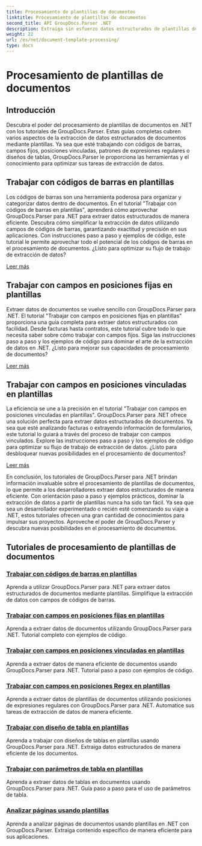 ```yaml
---
title: Procesamiento de plantillas de documentos
linktitle: Procesamiento de plantillas de documentos
second_title: API GroupDocs.Parser .NET
description: Extraiga sin esfuerzo datos estructurados de plantillas de documentos con GroupDocs.Parser para .NET. Aprenda a trabajar con códigos de barras, campos, expresiones regulares y diseños de tablas.
weight: 22
url: /es/net/document-template-processing/
type: docs
---
```

# Procesamiento de plantillas de documentos


## Introducción

Descubra el poder del procesamiento de plantillas de documentos en .NET con los tutoriales de GroupDocs.Parser. Estas guías completas cubren varios aspectos de la extracción de datos estructurados de documentos mediante plantillas. Ya sea que esté trabajando con códigos de barras, campos fijos, posiciones vinculadas, patrones de expresiones regulares o diseños de tablas, GroupDocs.Parser le proporciona las herramientas y el conocimiento para optimizar sus tareas de extracción de datos.

## Trabajar con códigos de barras en plantillas

Los códigos de barras son una herramienta poderosa para organizar y categorizar datos dentro de documentos. En el tutorial "Trabajar con códigos de barras en plantillas", aprenderá cómo aprovechar GroupDocs.Parser para .NET para extraer datos estructurados de manera eficiente. Descubra cómo simplificar la extracción de datos utilizando campos de códigos de barras, garantizando exactitud y precisión en sus aplicaciones. Con instrucciones paso a paso y ejemplos de código, este tutorial le permite aprovechar todo el potencial de los códigos de barras en el procesamiento de documentos. ¿Listo para optimizar su flujo de trabajo de extracción de datos?

[Leer más](./working-with-barcodes-in-templates/)

## Trabajar con campos en posiciones fijas en plantillas

Extraer datos de documentos se vuelve sencillo con GroupDocs.Parser para .NET. El tutorial "Trabajar con campos en posiciones fijas en plantillas" proporciona una guía completa para extraer datos estructurados con facilidad. Desde facturas hasta contratos, este tutorial cubre todo lo que necesita saber sobre cómo trabajar con campos fijos. Siga las instrucciones paso a paso y los ejemplos de código para dominar el arte de la extracción de datos en .NET. ¿Listo para mejorar sus capacidades de procesamiento de documentos?

[Leer más](./working-with-fields-at-fixed-positions-in-templates/)

## Trabajar con campos en posiciones vinculadas en plantillas

La eficiencia se une a la precisión en el tutorial "Trabajar con campos en posiciones vinculadas en plantillas". GroupDocs.Parser para .NET ofrece una solución perfecta para extraer datos estructurados de documentos. Ya sea que esté analizando facturas o extrayendo información de formularios, este tutorial lo guiará a través del proceso de trabajar con campos vinculados. Explore las instrucciones paso a paso y los ejemplos de código para optimizar su flujo de trabajo de extracción de datos. ¿Listo para desbloquear nuevas posibilidades en el procesamiento de documentos?

[Leer más](./working-with-fields-at-linked-positions-in-templates/)

En conclusión, los tutoriales de GroupDocs.Parser para .NET brindan información invaluable sobre el procesamiento de plantillas de documentos, lo que permite a los desarrolladores extraer datos estructurados de manera eficiente. Con orientación paso a paso y ejemplos prácticos, dominar la extracción de datos a partir de plantillas nunca ha sido tan fácil. Ya sea que sea un desarrollador experimentado o recién esté comenzando su viaje a .NET, estos tutoriales ofrecen una gran cantidad de conocimientos para impulsar sus proyectos. Aproveche el poder de GroupDocs.Parser y descubra nuevas posibilidades en el procesamiento de documentos.

## Tutoriales de procesamiento de plantillas de documentos
### [Trabajar con códigos de barras en plantillas](./working-with-barcodes-in-templates/)
Aprenda a utilizar GroupDocs.Parser para .NET para extraer datos estructurados de documentos mediante plantillas. Simplifique la extracción de datos con campos de códigos de barras.
### [Trabajar con campos en posiciones fijas en plantillas](./working-with-fields-at-fixed-positions-in-templates/)
Aprenda a extraer datos de documentos utilizando GroupDocs.Parser para .NET. Tutorial completo con ejemplos de código.
### [Trabajar con campos en posiciones vinculadas en plantillas](./working-with-fields-at-linked-positions-in-templates/)
Aprenda a extraer datos de manera eficiente de documentos usando GroupDocs.Parser para .NET. Tutorial paso a paso con ejemplos de código.
### [Trabajar con campos en posiciones Regex en plantillas](./working-with-fields-at-regex-positions-in-templates/)
Aprenda a extraer datos de plantillas de documentos utilizando posiciones de expresiones regulares con GroupDocs.Parser para .NET. Automatice sus tareas de extracción de datos de manera eficiente.
### [Trabajar con diseño de tabla en plantillas](./working-with-table-layout-in-templates/)
Aprenda a trabajar con diseños de tablas en plantillas usando GroupDocs.Parser para .NET. Extraiga datos estructurados de manera eficiente de los documentos.
### [Trabajar con parámetros de tabla en plantillas](./working-with-table-parameters-in-templates/)
Aprenda a extraer datos de tablas en documentos usando GroupDocs.Parser para .NET. Guía paso a paso para el uso de parámetros de tabla.
### [Analizar páginas usando plantillas](./parse-pages-using-templates/)
Aprenda a analizar páginas de documentos usando plantillas en .NET con GroupDocs.Parser. Extraiga contenido específico de manera eficiente para sus aplicaciones.